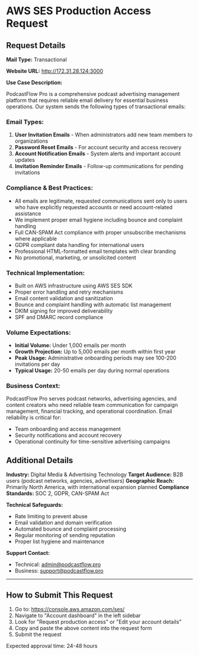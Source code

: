 # AWS SES Production Access Request

## Request Details

**Mail Type:** Transactional

**Website URL:** http://172.31.28.124:3000

**Use Case Description:**

PodcastFlow Pro is a comprehensive podcast advertising management platform that requires reliable email delivery for essential business operations. Our system sends the following types of transactional emails:

### Email Types:
1. **User Invitation Emails** - When administrators add new team members to organizations
2. **Password Reset Emails** - For account security and access recovery
3. **Account Notification Emails** - System alerts and important account updates
4. **Invitation Reminder Emails** - Follow-up communications for pending invitations

### Compliance & Best Practices:
- All emails are legitimate, requested communications sent only to users who have explicitly requested accounts or need account-related assistance
- We implement proper email hygiene including bounce and complaint handling
- Full CAN-SPAM Act compliance with proper unsubscribe mechanisms where applicable
- GDPR compliant data handling for international users
- Professional HTML-formatted email templates with clear branding
- No promotional, marketing, or unsolicited content

### Technical Implementation:
- Built on AWS infrastructure using AWS SES SDK
- Proper error handling and retry mechanisms
- Email content validation and sanitization
- Bounce and complaint handling with automatic list management
- DKIM signing for improved deliverability
- SPF and DMARC record compliance

### Volume Expectations:
- **Initial Volume:** Under 1,000 emails per month
- **Growth Projection:** Up to 5,000 emails per month within first year
- **Peak Usage:** Administrative onboarding periods may see 100-200 invitations per day
- **Typical Usage:** 20-50 emails per day during normal operations

### Business Context:
PodcastFlow Pro serves podcast networks, advertising agencies, and content creators who need reliable team communication for campaign management, financial tracking, and operational coordination. Email reliability is critical for:
- Team onboarding and access management
- Security notifications and account recovery
- Operational continuity for time-sensitive advertising campaigns

## Additional Details

**Industry:** Digital Media & Advertising Technology
**Target Audience:** B2B users (podcast networks, agencies, advertisers)
**Geographic Reach:** Primarily North America, with international expansion planned
**Compliance Standards:** SOC 2, GDPR, CAN-SPAM Act

**Technical Safeguards:**
- Rate limiting to prevent abuse
- Email validation and domain verification
- Automated bounce and complaint processing
- Regular monitoring of sending reputation
- Proper list hygiene and maintenance

**Support Contact:** 
- Technical: admin@podcastflow.pro
- Business: support@podcastflow.pro

---

## How to Submit This Request

1. Go to: https://console.aws.amazon.com/ses/
2. Navigate to "Account dashboard" in the left sidebar
3. Look for "Request production access" or "Edit your account details"
4. Copy and paste the above content into the request form
5. Submit the request

Expected approval time: 24-48 hours